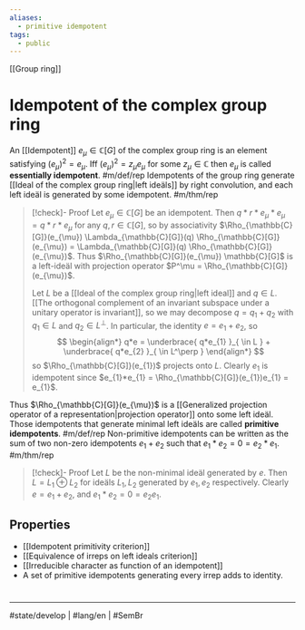 ```yaml
---
aliases:
  - primitive idempotent
tags:
  - public
---
```

[[Group ring]]
# Idempotent of the complex group ring

An [[Idempotent]] $e_{\mu} \in \mathbb{C}[G]$ of the complex group ring is an element satisfying $(e_{\mu})^2 = e_{\mu}$.
Iff $(e_{\mu})^2 = z_{\mu} e_{\mu}$ for some $z_{\mu} \in \mathbb{C}$ then $e_{\mu}$ is called **essentially idempotent**. #m/def/rep
Idempotents of the group ring generate [[Ideal of the complex group ring|left ideäls]] by right convolution,
and each left ideäl is generated by some idempotent. #m/thm/rep 

> [!check]- Proof
> Let $e_{\mu} \in \mathbb{C}[G]$ be an idempotent. 
> Then $q * r * e_{\mu} * e_{\mu} = q * r * e_{\mu}$ for any $q, r \in \mathbb{C}[G]$,
> so by associativity $\Rho_{\mathbb{C}[G]}(e_{\mu}) \Lambda_{\mathbb{C}[G]}(q) \Rho_{\mathbb{C}[G]}(e_{\mu}) =  \Lambda_{\mathbb{C}[G]}(q) \Rho_{\mathbb{C}[G]}(e_{\mu})$.
> Thus $\Rho_{\mathbb{C}[G]}(e_{\mu}) \mathbb{C}[G]$ is a left-ideäl with projection operator $P^\mu = \Rho_{\mathbb{C}[G]}(e_{\mu})$.
> 
> Let $L$ be a [[Ideal of the complex group ring|left ideal]] and  $q \in L$. 
> [[The orthogonal complement of an invariant subspace under a unitary operator is invariant]],
> so we may decompose $q = q_{1} + q_{2}$ with $q_{1} \in L$ and $q_{2} \in L^\perp$.
> In particular, the identity $e = e_{1} + e_{2}$, so
> $$
> \begin{align*}
> q*e = \underbrace{ q*e_{1} }_{ \in L } + \underbrace{ q*e_{2} }_{ \in L^\perp }
> \end{align*}
> $$
> so $\Rho_{\mathbb{C}[G]}(e_{1})$ projects onto $L$.
> Clearly $e_{1}$ is idempotent since $e_{1}*e_{1} = \Rho_{\mathbb{C}[G]}(e_{1})e_{1} = e_{1}$.
> <span class="QED"/>

Thus $\Rho_{\mathbb{C}[G]}(e_{\mu})$ is a [[Generalized projection operator of a representation|projection operator]] onto some left ideäl.
Those idempotents that generate minimal left ideäls are called **primitive idempotents**. #m/def/rep
Non-primitive idempotents can be written as the sum of two non-zero idempotents $e_{1} + e_{2}$ such that $e_{1}*e_{2} = 0 = e_{2}*e_{1}$. #m/thm/rep

> [!check]- Proof
> Let $L$ be the non-minimal ideäl generated by $e$.
> Then $L = L_{1} \oplus L_{2}$ for ideäls $L_{1},L_{2}$ generated by $e_{1},e_{2}$ respectively.
> Clearly $e = e_{1}+e_{2}$, and $e_{1}*e_{2} = 0 = e_{2}e_{1}$.
> <span class="QED"/>

## Properties

- [[Idempotent primitivity criterion]]
- [[Equivalence of irreps on left ideals criterion]]
- [[Irreducible character as function of an idempotent]]
- A set of primitive idempotents generating every irrep adds to identity.

#
---
#state/develop | #lang/en | #SemBr
